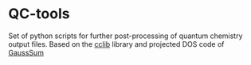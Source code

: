 # QC-tools

Set of python scripts for further post-processing of quantum chemistry output files. Based on the [cclib](https://github.com/cclib/cclib) library and projected DOS code of [GaussSum](https://github.com/gausssum/gausssum)
